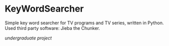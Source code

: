 # KeyWordSearcher
Simple key word searcher for TV programs and TV series, written in Python. Used third party software: Jieba the Chunker.

*undergraduate project*
